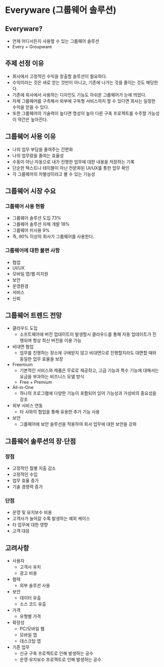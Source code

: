# Everyware (그룹웨어 솔루션)

## Everyware?

- 언제 어디서든지 사용할 수 있는 그룹웨어 솔루션
- Every + Groupware

## 주제 선정 이유

- 회사에서 고정적인 수익을 창출할 솔루션이 필요하다.
- 수익이라는 것은 새로 얻는 것만이 아니고, 기존에 나가는 것을 줄이는 것도 해당한다.
- 기존에 회사에서 사용하는 디자인도 기능도 아쉬운 그룹웨어가 눈에 띄었다.
- 자체 그룹웨어를 구측해서 외부에 구독형 서비스까지 할 수 있다면 회사는 일정한 수익을 얻을 수 있다.
- 또한 그룹웨어의 기술력이 높다면 명성이 높아 다른 구축 프로젝트를 수주할 가능성이 약간은 높아진다.
  
## 그룹웨어 사용 이유

- 나의 업무 부담을 줄여주는 간편화
- 나의 업무량을 줄여는 효율성
- 수동이 아닌 자동으로 내가 진행한 업무에 대한 내용을 저장하는 기록
- 단순한 텍스트나 테이블이 아닌 전문화된 UI/UX를 통한 업무 확인
- 각 그룹웨어의 차별성이라고 볼 수 있는 기능성

## 그룹웨어 시장 수요

### 그룹웨어 사용 현황

- 그룹웨어 솔루션 도입 73%
- 그룹웨어 솔루션 자체 개발 18%
- 그룹웨어 미사용 9%
- 즉, 90% 이상의 회사가 그룹웨어를 사용한다.

### 그룹웨어에 대한 불편 사항

- 협업
- UI/UX
- 모바일 앱/웹 미지원
- 보안
- 운영환경
- 서비스
- 신뢰

## 그룹웨어 트렌드 전망

- 클라우드 도입
  - 소프트웨어에 버전 업데이트이 발생할시 클라우드를 통해 자동 업데이트가 진행되며 항상 최신 버전을 이용 가능
- 비대면 협업
  - 업무를 진행하는 장소에 구애받지 않고 비대면으로 진행할지라도 대면할 때와 동일한 업무 효율을 보장
- Freemium
  - 기본적인 서비스와 제품은 무료로 제공하고, 고급 기능과 특수 기능에 대해서는 요금을 부과하는 비즈니스 모델 방식
  - Free + Premium
- All-in-One
  - 하나의 프로그램에 다양한 기능이 포함되어 있어 기능성과 가성비의 중요성을 강조
- 외부 서비스 연동
  - 타 사와의 협업을 통해 유용한 추가 기능 사용
- 보안
  - 그룹웨어에 보안 솔루션을 적용하여 회사 업무에 대한 보안을 강화

## 그룹웨어 솔루션의 장·단점

### 장점

- 고정적인 월별 지출 감소
- 고정적인 수입
- 업무 효율 증가
- 기술 경쟁력 증가

### 단점

- 운영 및 유지보수 비용
- 고객사가 늘어갈 수록 발생하는 예외 케이스
- 타 업무에 대한 영향
- 고객 대응

## 고려사항

- 사용자
  - 고객사 유치
  - 광고 비용
- 협력
  - 외부 솔루션 사용
- 보안
  - 데이터 유출
  - 소스 코드 유출
- 가격
  - 유형별 가격
- 확장성
  - PC/모바일 웹
  - 모바일 앱
  - 데스크탑 앱
- 기존 업무
  - 신규 구축 프로젝트로 인해 발생하는 공수
  - 운영·유지보수 프로젝트로 인해 발생하는 공수
